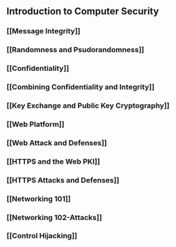 ## Introduction to Computer Security
### [[Message Integrity]]
### [[Randomness and Psudorandomness]]
### [[Confidentiality]]
### [[Combining Confidentiality and Integrity]]
### [[Key Exchange and Public Key Cryptography]]
### [[Web Platform]]
### [[Web Attack and Defenses]]
### [[HTTPS and the Web PKI]]
### [[HTTPS Attacks and Defenses]]
### [[Networking 101]]
### [[Networking 102-Attacks]]
### [[Control Hijacking]]






